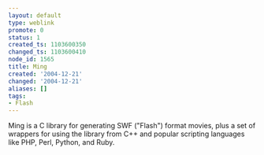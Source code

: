 ```yaml
---
layout: default
type: weblink
promote: 0
status: 1
created_ts: 1103600350
changed_ts: 1103600410
node_id: 1565
title: Ming
created: '2004-12-21'
changed: '2004-12-21'
aliases: []
tags:
- Flash
---
```

Ming is a C library for generating SWF ("Flash") format movies, plus a set of wrappers for using the library from C++ and popular scripting languages like PHP, Perl, Python, and Ruby.
